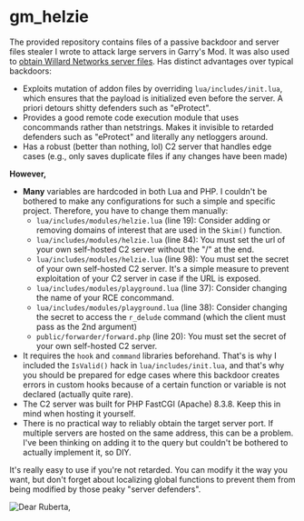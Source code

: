 # gm_helzie
The provided repository contains files of a passive backdoor and server files stealer I wrote to attack large servers in Garry's Mod. It was also used to [obtain Willard Networks server files](https://github.com/lifestorm/wnsrc). Has distinct advantages over typical backdoors:
* Exploits mutation of addon files by overriding `lua/includes/init.lua`, which ensures that the payload is initialized even before the server. A priori detours shitty defenders such as "eProtect".
* Provides a good remote code execution module that uses concommands rather than netstrings. Makes it invisible to retarded defenders such as "eProtect" and literally any netloggers around.
* Has a robust (better than nothing, lol) C2 server that handles edge cases (e.g., only saves duplicate files if any changes have been made)

**However,**
* **Many** variables are hardcoded in both Lua and PHP. I couldn't be bothered to make any configurations for such a simple and specific project. Therefore, you have to change them manually:
  * `lua/includes/modules/helzie.lua` (line 19): Consider adding or removing domains of interest that are used in the `Skim()` function.
  * `lua/includes/modules/helzie.lua` (line 84): You must set the url of your own self-hosted C2 server without the "/" at the end.
  * `lua/includes/modules/helzie.lua` (line 98): You must set the secret of your own self-hosted C2 server. It's a simple measure to prevent exploitation of your C2 server in case if the URL is exposed.
  * `lua/includes/modules/playground.lua` (line 37): Consider changing the name of your RCE concommand.
  * `lua/includes/modules/playground.lua` (line 38): Consider changing the secret to access the `r_delude` command (which the client must pass as the 2nd argument)
  * `public/forwarder/forward.php` (line 20): You must set the secret of your own self-hosted C2 server.
* It requires the `hook` and `command` libraries beforehand. That's is why I included the `IsValid()` hack in `lua/includes/init.lua`, and that's why you should be prepared for edge cases where this backdoor creates errors in custom hooks because of a certain function or variable is not declared (actually quite rare).
* The C2 server was built for PHP FastCGI (Apache) 8.3.8. Keep this in mind when hosting it yourself.
* There is no practical way to reliably obtain the target server port. If multiple servers are hosted on the same address, this can be a problem. I've been thinking on adding it to the query but couldn't be bothered to actually implement it, so DIY.
 
It's really easy to use if you're not retarded. You can modify it the way you want, but don't forget about localizing global functions to prevent them from being modified by those peaky "server defenders".

![Dear Ruberta,](https://i.imgur.com/jiX0MFH.png)
